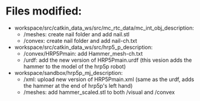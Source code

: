 # Files modified:

- workspace/src/catkin_data_ws/src/mc_rtc_data/mc_int_obj_description:
    - /meshes: create nail folder and add nail.stl
    - /convex: create nail folder and add nail-ch.txt
- workspace/src/catkin_data_ws/src/hrp5_p_description:
    - /convex/HRP5Pmain: add Hammer_mesh-ch.txt
    - /urdf: add the new version of HRP5Pmain.urdf (this vesion adds the hammer to the model of the hrp5p robot)
- workspace/sandbox/hrp5p_mj_description:
    - /xml: upload new version of HRP5Pmain.xml (same as the urdf, adds the hammer at the end of hrp5p's left hand)
    - /meshes: add hammer_scaled.stl to both /visual and /convex

